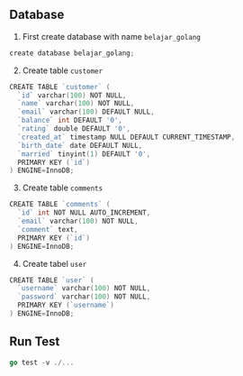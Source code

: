 ## Database
1. First create database with name `belajar_golang`

```go
create database belajar_golang;
```

2. Create table `customer`
```go
CREATE TABLE `customer` (
  `id` varchar(100) NOT NULL,
  `name` varchar(100) NOT NULL,
  `email` varchar(100) DEFAULT NULL,
  `balance` int DEFAULT '0',
  `rating` double DEFAULT '0',
  `created_at` timestamp NULL DEFAULT CURRENT_TIMESTAMP,
  `birth_date` date DEFAULT NULL,
  `married` tinyint(1) DEFAULT '0',
  PRIMARY KEY (`id`)
) ENGINE=InnoDB;
```

3. Create table `comments`
```go
CREATE TABLE `comments` (
  `id` int NOT NULL AUTO_INCREMENT,
  `email` varchar(100) NOT NULL,
  `comment` text,
  PRIMARY KEY (`id`)
) ENGINE=InnoDB;
```

4. Create tabel `user`
```go
CREATE TABLE `user` (
  `username` varchar(100) NOT NULL,
  `password` varchar(100) NOT NULL,
  PRIMARY KEY (`username`)
) ENGINE=InnoDB;
```

## Run Test
```go
go test -v ./...
```